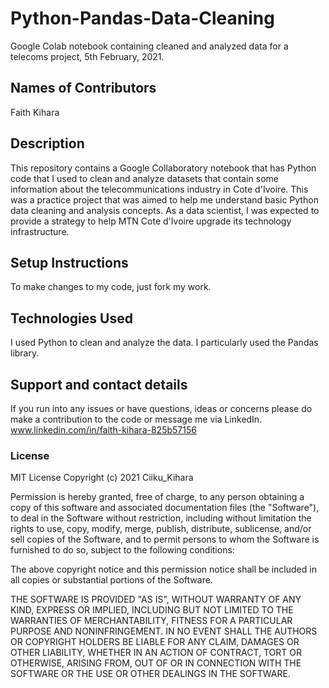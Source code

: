 # Python-Pandas-Data-Cleaning
Google Colab notebook containing cleaned and analyzed data for a telecoms project, 5th February, 2021.

## Names of Contributors
Faith Kihara

## Description
This repository contains a Google Collaboratory notebook that has Python code that I used to clean and analyze datasets
that contain some information about the telecommunications industry in Cote d'Ivoire. This was a practice project that was aimed to 
help me understand basic Python data cleaning and analysis concepts. 
As a data scientist, I was expected to provide a strategy to help MTN Cote d'Ivoire upgrade its technology infrastructure.

## Setup Instructions
To make changes to my code, just fork my work.

## Technologies Used
I used Python to clean and analyze the data. I particularly used the Pandas library.

## Support and contact details
If you run into any issues or have questions, ideas or concerns please do make a contribution to the code or 
message me via LinkedIn. www.linkedin.com/in/faith-kihara-825b57156

### License
MIT License
Copyright (c) 2021 Ciiku_Kihara

Permission is hereby granted, free of charge, to any person obtaining a copy
of this software and associated documentation files (the "Software"), to deal
in the Software without restriction, including without limitation the rights
to use, copy, modify, merge, publish, distribute, sublicense, and/or sell
copies of the Software, and to permit persons to whom the Software is
furnished to do so, subject to the following conditions:

The above copyright notice and this permission notice shall be included in all
copies or substantial portions of the Software.

THE SOFTWARE IS PROVIDED "AS IS", WITHOUT WARRANTY OF ANY KIND, EXPRESS OR
IMPLIED, INCLUDING BUT NOT LIMITED TO THE WARRANTIES OF MERCHANTABILITY,
FITNESS FOR A PARTICULAR PURPOSE AND NONINFRINGEMENT. IN NO EVENT SHALL THE
AUTHORS OR COPYRIGHT HOLDERS BE LIABLE FOR ANY CLAIM, DAMAGES OR OTHER
LIABILITY, WHETHER IN AN ACTION OF CONTRACT, TORT OR OTHERWISE, ARISING FROM,
OUT OF OR IN CONNECTION WITH THE SOFTWARE OR THE USE OR OTHER DEALINGS IN THE
SOFTWARE. 
